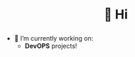 

#                                                         <p align="center">  👋 Hi </p>
- 👀 I’m currently working on: 
  - <strong>DevOPS</strong> projects!


